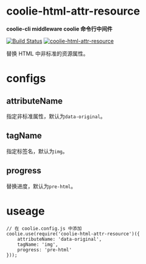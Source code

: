 # coolie-html-attr-resource

**coolie-cli middleware coolie 命令行中间件**


[![Build Status][travis-img]][travis-url] 
[![coolie-html-attr-resource][shields-img]][shields-url]

[travis-img]: https://travis-ci.org/cloudcome/coolie-html-attr-resource.svg?branch=master
[travis-url]: https://travis-ci.org/cloudcome/coolie-html-attr-resource
[shields-img]: https://img.shields.io/npm/v/coolie-html-attr-resource.svg
[shields-url]: https://www.npmjs.com/package/coolie-html-attr-resource


替换 HTML 中非标准的资源属性。


# configs
## attributeName
指定非标准属性，默认为`data-original`。


## tagName
指定标签名，默认为`img`。


## progress
替换进度，默认为`pre-html`。


# useage

```
// 在 coolie.config.js 中添加
coolie.use(require('coolie-html-attr-resource')({
    attributeName: 'data-original',
    tagName: 'img',
    progress: 'pre-html'
}));
```
